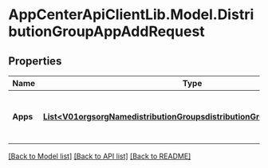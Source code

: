 # AppCenterApiClientLib.Model.DistributionGroupAppAddRequest
## Properties

Name | Type | Description | Notes
------------ | ------------- | ------------- | -------------
**Apps** | [**List&lt;V01orgsorgNamedistributionGroupsdistributionGroupNameappsApps&gt;**](V01orgsorgNamedistributionGroupsdistributionGroupNameappsApps.md) | The list of apps to add to distribution group | [optional] 

[[Back to Model list]](../README.md#documentation-for-models) [[Back to API list]](../README.md#documentation-for-api-endpoints) [[Back to README]](../README.md)

